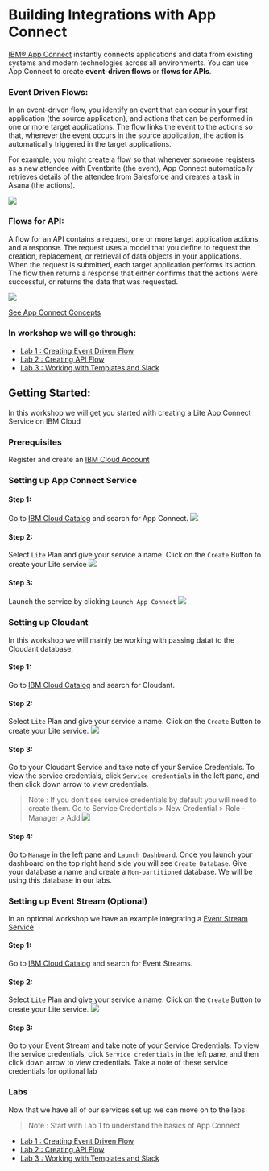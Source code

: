 # Building Integrations with App Connect 

[IBM® App Connect](https://www.ibm.com/cloud/app-connect) instantly connects applications and data from existing systems and modern technologies across all environments. You can use App Connect to create **event-driven flows** or **flows for APIs**. 

### Event Driven Flows: 
In an event-driven flow, you identify an event that can occur in your first application (the source application), and actions that can be performed in one or more target applications. The flow links the event to the actions so that, whenever the event occurs in the source application, the action is automatically triggered in the target applications.

For example, you might create a flow so that whenever someone registers as a new attendee with Eventbrite (the event), App Connect automatically retrieves details of the attendee from Salesforce and creates a task in Asana (the actions). 

![](./images/img1.jpg)

### Flows for API:
A flow for an API contains a request, one or more target application actions, and a response. The request uses a model that you define to request the creation, replacement, or retrieval of data objects in your applications. When the request is submitted, each target application performs its action. The flow then returns a response that either confirms that the actions were successful, or returns the data that was requested.

![](./images/img2.jpg)

[See App Connect Concepts](https://cloud.ibm.com/docs/AppConnect?topic=AppConnect-concepts)

### In workshop we will go through: 
- [Lab 1 : Creating Event Driven Flow](https://github.com/pmmistry/AppConnectWorkshop/blob/main/EventFlow.md) 
- [Lab 2 : Creating API Flow](https://github.com/pmmistry/AppConnectWorkshop/blob/main/APIFlow.md)
- [Lab 3 : Working with Templates and Slack](https://github.com/pmmistry/AppConnectWorkshop/blob/main/Templates.md)

## Getting Started: 
In this workshop we will get you started with creating a Lite App Connect Service on IBM Cloud 

### Prerequisites
Register and create an [IBM Cloud Account](https://ibm.biz/ibm-tcs-workshop) 

### Setting up App Connect Service 

#### Step 1: 
Go to [IBM Cloud Catalog](https://cloud.ibm.com/catalog) and search for App Connect.
![](./images/img3.png)

#### Step 2: 
Select `Lite` Plan and give your service a name. Click on the `Create` Button to create your Lite service
![](./images/img4.png)

#### Step 3: 
Launch the service by clicking `Launch App Connect`
![](./images/img5.png)


### Setting up Cloudant
In this workshop we will mainly be working with passing datat to the Cloudant database. 

#### Step 1: 
Go to [IBM Cloud Catalog](https://cloud.ibm.com/catalog) and search for Cloudant.

#### Step 2: 
Select `Lite` Plan and give your service a name. Click on the `Create` Button to create your Lite service. 
![](./images/img6.png)

#### Step 3: 
Go to your Cloudant Service and take note of your Service Credentials. To view the service credentials, click `Service credentials` in the left pane, and then click down arrow to view credentials.
> Note : If you don't see service credentials by default you will need to create them. Go to Service Credentials > New Credential > Role - Manager > Add 
![](./images/img7.png)

#### Step 4: 
Go to `Manage` in the left pane and `Launch Dashboard`. Once you launch your dashboard on the top right hand side you will see `Create Database`. Give your database a name and create a `Non-partitioned` database. We will be using this database in our labs. 

### Setting up Event Stream (Optional)
In an optional workshop we have an example integrating a [Event Stream Service](https://www.ibm.com/cloud/event-streams)

#### Step 1: 
Go to [IBM Cloud Catalog](https://cloud.ibm.com/catalog) and search for Event Streams.

#### Step 2: 
Select `Lite` Plan and give your service a name. Click on the `Create` Button to create your Lite service. 
![](./images/img10.png)


#### Step 3: 
Go to your Event Stream and take note of your Service Credentials. To view the service credentials, click `Service credentials` in the left pane, and then click down arrow to view credentials. Take a note of these service credentials for optional lab

### Labs 
Now that we have all of our services set up we can move on to the labs. 

> Note : Start with Lab 1 to understand the basics of App Connect 

- [Lab 1 : Creating Event Driven Flow](https://github.com/pmmistry/AppConnectWorkshop/blob/main/EventFlow.md) 
- [Lab 2 : Creating API Flow](https://github.com/pmmistry/AppConnectWorkshop/blob/main/APIFlow.md)
- [Lab 3 : Working with Templates and Slack](https://github.com/pmmistry/AppConnectWorkshop/blob/main/Templates.md) 

 


